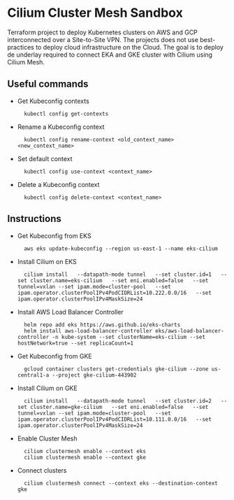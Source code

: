 # Cilium Cluster Mesh Sandbox

Terraform project to deploy Kubernetes clusters on AWS and GCP interconnected over a Site-to-Site VPN. The projects does not use best-practices to deploy cloud infrastructure on the Cloud. The goal is to deploy de underlay required to connect EKA and GKE cluster with Cilium using Cilium Mesh.

## Useful commands

* Get Kubeconfig contexts

        kubectl config get-contexts

* Rename a Kubeconfig context

        kubectl config rename-context <old_context_name> <new_context_name>

* Set default context

        kubectl config use-context <context_name>

* Delete a Kubeconfig context

        kubectl config delete-context <context_name>

## Instructions

* Get Kubeconfig from EKS

        aws eks update-kubeconfig --region us-east-1 --name eks-cilium 

* Install Cilium on EKS

        cilium install   --datapath-mode tunnel   --set cluster.id=1   --set cluster.name=eks-cilium   --set eni.enabled=false   --set tunnel=vxlan --set ipam.mode=cluster-pool   --set ipam.operator.clusterPoolIPv4PodCIDRList=10.222.0.0/16   --set ipam.operator.clusterPoolIPv4MaskSize=24

* Install AWS Load Balancer Controller

        helm repo add eks https://aws.github.io/eks-charts
        helm install aws-load-balancer-controller eks/aws-load-balancer-controller -n kube-system --set clusterName=eks-cilium --set hostNetwork=true --set replicaCount=1

* Get Kubeconfig from GKE

        gcloud container clusters get-credentials gke-cilium --zone us-central1-a --project gke-cilium-443902


* Install Cilium on GKE

        cilium install   --datapath-mode tunnel   --set cluster.id=2   --set cluster.name=gke-cilium   --set eni.enabled=false   --set tunnel=vxlan --set ipam.mode=cluster-pool   --set ipam.operator.clusterPoolIPv4PodCIDRList=10.111.0.0/16   --set ipam.operator.clusterPoolIPv4MaskSize=24

* Enable Cluster Mesh

        cilium clustermesh enable --context eks
        cilium clustermesh enable --context gke

* Connect clusters

        cilium clustermesh connect --context eks --destination-context gke
